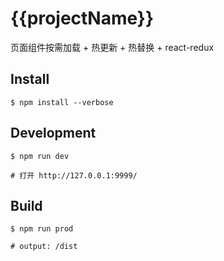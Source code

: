 # {{projectName}}

页面组件按需加载 + 热更新 + 热替换 + react-redux

## Install

```shell
$ npm install --verbose
```

## Development

```shell
$ npm run dev

# 打开 http://127.0.0.1:9999/
```

## Build

```shell
$ npm run prod

# output: /dist
```